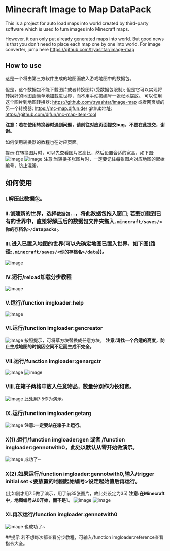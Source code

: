 # Minecraft Image to Map DataPack
This is a project for auto load maps into world created by third-party software which is used to turn images into Minecraft maps.  

However, it can only put already generated maps into world. But good news is that you don't need to place each map one by one into world.
For image converter, jump here https://github.com/tryashtar/image-map  

## How to use

这是一个将由第三方软件生成的地图画放入游戏地图中的数据包。

但是，这个数据包不能下载图片或者转换图片(受数据包限制); 但是它可以实现将转换好的地图画简单地加载进世界，而不用手动按编号一张张地摆放。
可以使用这个图片到地图转换器: https://github.com/tryashtar/image-map 
或者网页版的另一个转换器: https://mc-map.djfun.de/ github地址: https://github.com/djfun/mc-map-item-tool

<b>注意：若在使用转换器时遇到问题，请前往对应页面提交bug，不要在此提交，谢谢。</b>

如何使用转换器的教程也在对应页面。

提示:在转换图片时，可以先查看图片宽高比，然后设置合适的宽高，如下图:
![image](https://user-images.githubusercontent.com/42510470/128627466-820bc338-8b17-4de5-84d5-59eedd5f41aa.png)
![image](https://user-images.githubusercontent.com/42510470/128627491-a814d489-e381-47c3-b333-efe2f747ec35.png)
注意:当转换多张图片时，一定要记住每张图片对应地图的起始编号，防止混淆。


## 如何使用

### I.解压此数据包。
### II.创建新的世界，选择`数据包..`，将此数据包拖入窗口; 若要加载到已有的世界中，直接将解压后的数据包文件夹拖入`.minecraft/saves/<你的存档名>/datapacks`。
### III.进入已置入地图的世界(可以先确定地图已置入世界，如下图(路径:`.minecraft/saves/<你的存档名>/data`))。
![image](https://user-images.githubusercontent.com/42510470/128627197-5d226d12-3267-4512-adeb-fc8421bdb038.png)

### IV.运行/reload加载分步教程
![image](https://user-images.githubusercontent.com/42510470/128627652-35984f63-f67f-494d-aab4-40ac67adc7fa.png)
### V.运行/function imgloader:help
![image](https://user-images.githubusercontent.com/42510470/128627673-a150aab6-7c27-49b0-8b42-8d3d49f95234.png)
### VI.运行/function imgloader:gencreator
![image](https://user-images.githubusercontent.com/42510470/128627772-38715776-fe96-400a-866e-9643560488cf.png)
按照提示，可将草方块替换成任意方块。
<b>注意:请找一个合适的高度，防止生成地图的时候因空间不足而生成不完全。</b>
### VII.运行/function imgloader:genargctr
![image](https://user-images.githubusercontent.com/42510470/128627817-eb121ffb-7db1-415d-97ba-7c50f77bb0c6.png)
![image](https://user-images.githubusercontent.com/42510470/128627851-a0d3ecbb-e425-4e0d-be87-a80d2b81f3a1.png)
### VIII.在箱子两格中放入任意物品，数量分别作为长和宽。
![image](https://user-images.githubusercontent.com/42510470/128627885-ee942b46-f0dc-4f5b-8e08-5936acc2aaf1.png)
此处用7:5作为演示。
### IX.运行/function imgloader:getarg
![image](https://user-images.githubusercontent.com/42510470/128627903-5adfd9da-0894-49d6-8205-5b371d3bd259.png)
<b>注意:一定要站在箱子上运行。</b>
### X(1).运行/function imgloader:gen 或者 /function imgloader:gennotwith0，此处以默认从零开始做演示。
![image](https://user-images.githubusercontent.com/42510470/128627974-75d874b3-c3b3-47c7-99c7-d9efc7463a34.png)
成功了~
### X(2).如果运行/function imgloader:gennotwith0,输入/trigger initial set <要放置的地图起始编号>设定起始值后再运行。
(比如刚才用7:5做了演示，用了前35张图片，故此处设定为35)
<b>注意:在Minecraft中，地图编号从0开始，而不是1。</b>
![image](https://user-images.githubusercontent.com/42510470/128628040-09668c20-7edd-423b-9615-5756a26db442.png)
![image](https://user-images.githubusercontent.com/42510470/128628005-edf9e60b-7b2c-40ad-84e7-3b8806db2b0b.png)
### XI.再次运行/function imgloader:gennotwith0
![image](https://user-images.githubusercontent.com/42510470/128628124-38c61e3f-b1dc-42cf-ac1f-6a1046194059.png)
也成功了~

##提示
若不想每次都查看分步教程，可输入/function imgloader:reference查看指令大全。

